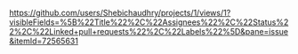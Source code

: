 https://github.com/users/Shebichaudhry/projects/1/views/1?visibleFields=%5B%22Title%22%2C%22Assignees%22%2C%22Status%22%2C%22Linked+pull+requests%22%2C%22Labels%22%5D&pane=issue&itemId=72565631
